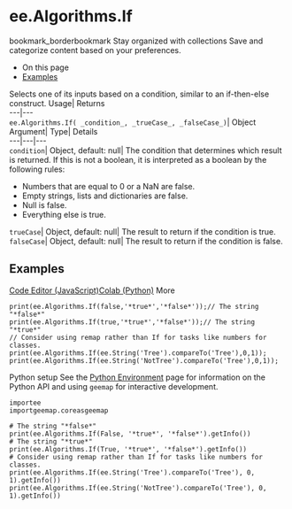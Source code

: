  
#  ee.Algorithms.If 
bookmark_borderbookmark Stay organized with collections  Save and categorize content based on your preferences.
  * On this page
  * [Examples](https://developers.google.com/earth-engine/apidocs/ee-algorithms-if#examples)


Selects one of its inputs based on a condition, similar to an if-then-else construct. 
Usage| Returns  
---|---  
`ee.Algorithms.If( _condition_, _trueCase_, _falseCase_)`| Object  
Argument| Type| Details  
---|---|---  
`condition`| Object, default: null| The condition that determines which result is returned. If this is not a boolean, it is interpreted as a boolean by the following rules: 
  * Numbers that are equal to 0 or a NaN are false.
  * Empty strings, lists and dictionaries are false.
  * Null is false.
  * Everything else is true.

  
`trueCase`| Object, default: null| The result to return if the condition is true.  
`falseCase`| Object, default: null| The result to return if the condition is false.  
## Examples
[Code Editor (JavaScript)](https://developers.google.com/earth-engine/apidocs/ee-algorithms-if#code-editor-javascript-sample)[Colab (Python)](https://developers.google.com/earth-engine/apidocs/ee-algorithms-if#colab-python-sample) More
```
print(ee.Algorithms.If(false,'*true*','*false*'));// The string "*false*"
print(ee.Algorithms.If(true,'*true*','*false*'));// The string "*true*"
// Consider using remap rather than If for tasks like numbers for classes.
print(ee.Algorithms.If(ee.String('Tree').compareTo('Tree'),0,1));
print(ee.Algorithms.If(ee.String('NotTree').compareTo('Tree'),0,1));
```
Python setup
See the [ Python Environment](https://developers.google.com/earth-engine/guides/python_install) page for information on the Python API and using `geemap` for interactive development.
```
importee
importgeemap.coreasgeemap
```
```
# The string "*false*"
print(ee.Algorithms.If(False, '*true*', '*false*').getInfo())
# The string "*true*"
print(ee.Algorithms.If(True, '*true*', '*false*').getInfo())
# Consider using remap rather than If for tasks like numbers for classes.
print(ee.Algorithms.If(ee.String('Tree').compareTo('Tree'), 0, 1).getInfo())
print(ee.Algorithms.If(ee.String('NotTree').compareTo('Tree'), 0, 1).getInfo())
```

